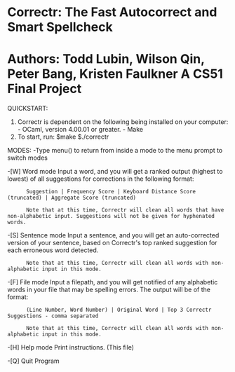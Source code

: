 Correctr: The Fast Autocorrect and Smart Spellcheck
============
Authors:
Todd Lubin, Wilson Qin, Peter Bang, Kristen Faulkner
A CS51 Final Project
============

QUICKSTART:
  1. Correctr is dependent on the following being installed on your computer:
    - OCaml, version 4.00.01 or greater.
    - Make
  2. To start, run:
      $make
      $./correctr

MODES:
  -Type menu() to return from inside a mode to the menu prompt to switch modes

  -[W] Word mode
          Input a word, and you will get a ranked output (highest to lowest) of all suggestions for corrections in the following format:
          
          Suggestion | Frequency Score | Keyboard Distance Score (truncated) | Aggregate Score (truncated)

          Note that at this time, Correctr will clean all words that have non-alphabetic input. Suggestions will not be given for hyphenated words.

  -[S] Sentence mode
          Input a sentence, and you will get an auto-corrected version of your sentence, based on Correctr's top ranked suggestion for each erroneous word detected. 

          Note that at this time, Correctr will clean all words with non-alphabetic input in this mode.

  -[F] File mode
          Input a filepath, and you will get notified of any alphabetic words in your file that may be spelling errors. The output will be of the format:

          (Line Number, Word Number) | Original Word | Top 3 Correctr Suggestions - comma separated

          Note that at this time, Correctr will clean all words with non-alphabetic input in this mode.

  -[H] Help mode
          Print instructions. (This file)
  
  -[Q] Quit Program


